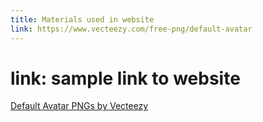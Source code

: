 ```yaml
---
title: Materials used in website
link: https://www.vecteezy.com/free-png/default-avatar
---
```

# link: sample link to website
<a href="https://www.vecteezy.com/free-png/default-avatar">Default Avatar PNGs by Vecteezy</a>